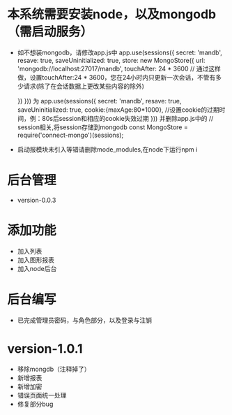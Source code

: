 # 本系统需要安装node，以及mongodb（需启动服务）
+ 如不想装mongodb，请修改app.js中
app.use(sessions({
    secret: 'mandb',
    resave: true,
    saveUninitialized: true,
    store: new MongoStore({
        url: 'mongodb://localhost:27017/mandb',
        touchAfter: 24 * 3600   // 通过这样做，设置touchAfter:24 * 3600，您在24小时内只更新一次会话，不管有多少请求(除了在会话数据上更改某些内容的除外)

    })
}))
为
app.use(sessions({
    secret: 'mandb',
    resave: true,
    saveUninitialized: true,
   cookie:{maxAge:80*1000},		//设置cookie的过期时间，例：80s后session和相应的cookie失效过期
}))
并删除app.js中的
// session相关,将session存储到mongodb
const MongoStore = require('connect-mongo')(sessions);

+ 启动报模块未引入等错请删除mode_modules,在node下运行npm i

# 后台管理
+ version-0.0.3

# 添加功能
+ 加入列表
+ 加入图形报表
+ 加入node后台

# 后台编写
+ 已完成管理员密码，与角色部分，以及登录与注销

# version-1.0.1
+ 移除mongdb（注释掉了）
+ 新增报表
+ 新增加密
+ 错误页面统一处理
+ 修复部分bug

